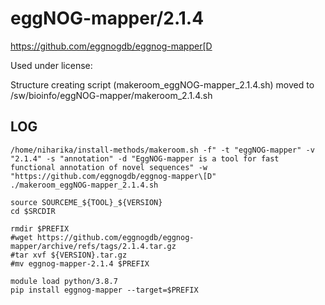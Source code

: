 eggNOG-mapper/2.1.4
========================

<https://github.com/eggnogdb/eggnog-mapper[D>

Used under license:



Structure creating script (makeroom_eggNOG-mapper_2.1.4.sh) moved to /sw/bioinfo/eggNOG-mapper/makeroom_2.1.4.sh

LOG
---

    /home/niharika/install-methods/makeroom.sh -f" -t "eggNOG-mapper" -v "2.1.4" -s "annotation" -d "EggNOG-mapper is a tool for fast functional annotation of novel sequences" -w "https://github.com/eggnogdb/eggnog-mapper\[D"
    ./makeroom_eggNOG-mapper_2.1.4.sh

    source SOURCEME_${TOOL}_${VERSION}
    cd $SRCDIR

    rmdir $PREFIX
    #wget https://github.com/eggnogdb/eggnog-mapper/archive/refs/tags/2.1.4.tar.gz
    #tar xvf ${VERSION}.tar.gz
    #mv eggnog-mapper-2.1.4 $PREFIX

    module load python/3.8.7
    pip install eggnog-mapper --target=$PREFIX


